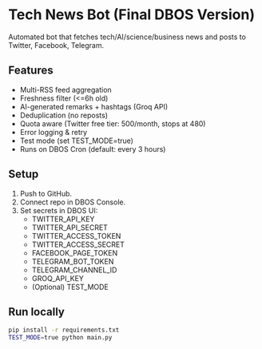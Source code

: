 # Tech News Bot (Final DBOS Version)

Automated bot that fetches tech/AI/science/business news and posts to Twitter, Facebook, Telegram.

## Features
- Multi-RSS feed aggregation
- Freshness filter (<=6h old)
- AI-generated remarks + hashtags (Groq API)
- Deduplication (no reposts)
- Quota aware (Twitter free tier: 500/month, stops at 480)
- Error logging & retry
- Test mode (set TEST_MODE=true)
- Runs on DBOS Cron (default: every 3 hours)

## Setup
1. Push to GitHub.
2. Connect repo in DBOS Console.
3. Set secrets in DBOS UI:
   - TWITTER_API_KEY
   - TWITTER_API_SECRET
   - TWITTER_ACCESS_TOKEN
   - TWITTER_ACCESS_SECRET
   - FACEBOOK_PAGE_TOKEN
   - TELEGRAM_BOT_TOKEN
   - TELEGRAM_CHANNEL_ID
   - GROQ_API_KEY
   - (Optional) TEST_MODE

## Run locally
```bash
pip install -r requirements.txt
TEST_MODE=true python main.py
```
